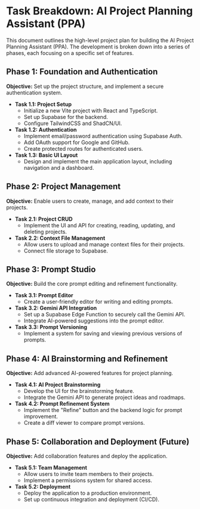 # Task Breakdown: AI Project Planning Assistant (PPA)

This document outlines the high-level project plan for building the AI Project Planning Assistant (PPA). The development is broken down into a series of phases, each focusing on a specific set of features.

## Phase 1: Foundation and Authentication

**Objective:** Set up the project structure, and implement a secure authentication system.

-   **Task 1.1: Project Setup**
    -   Initialize a new Vite project with React and TypeScript.
    -   Set up Supabase for the backend.
    -   Configure TailwindCSS and ShadCN/UI.
-   **Task 1.2: Authentication**
    -   Implement email/password authentication using Supabase Auth.
    -   Add OAuth support for Google and GitHub.
    -   Create protected routes for authenticated users.
-   **Task 1.3: Basic UI Layout**
    -   Design and implement the main application layout, including navigation and a dashboard.

## Phase 2: Project Management

**Objective:** Enable users to create, manage, and add context to their projects.

-   **Task 2.1: Project CRUD**
    -   Implement the UI and API for creating, reading, updating, and deleting projects.
-   **Task 2.2: Context File Management**
    -   Allow users to upload and manage context files for their projects.
    -   Connect file storage to Supabase.

## Phase 3: Prompt Studio

**Objective:** Build the core prompt editing and refinement functionality.

-   **Task 3.1: Prompt Editor**
    -   Create a user-friendly editor for writing and editing prompts.
-   **Task 3.2: Gemini API Integration**
    -   Set up a Supabase Edge Function to securely call the Gemini API.
    -   Integrate AI-powered suggestions into the prompt editor.
-   **Task 3.3: Prompt Versioning**
    -   Implement a system for saving and viewing previous versions of prompts.

## Phase 4: AI Brainstorming and Refinement

**Objective:** Add advanced AI-powered features for project planning.

-   **Task 4.1: AI Project Brainstorming**
    -   Develop the UI for the brainstorming feature.
    -   Integrate the Gemini API to generate project ideas and roadmaps.
-   **Task 4.2: Prompt Refinement System**
    -   Implement the "Refine" button and the backend logic for prompt improvement.
    -   Create a diff viewer to compare prompt versions.

## Phase 5: Collaboration and Deployment (Future)

**Objective:** Add collaboration features and deploy the application.

-   **Task 5.1: Team Management**
    -   Allow users to invite team members to their projects.
    -   Implement a permissions system for shared access.
-   **Task 5.2: Deployment**
    -   Deploy the application to a production environment.
    -   Set up continuous integration and deployment (CI/CD).
